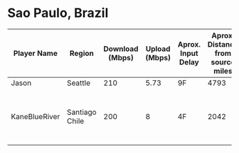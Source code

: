 # Sao Paulo, Brazil

| Player Name | Region | Download (Mbps) | Upload (Mbps) | Aprox. Input Delay | Aprox. Distance from source miles | Misc Notes |
|-|-|-|-|-|-|-|
| Jason | Seattle | 210 | 5.73 | 9F | 4793 |  |
| KaneBlueRiver | Santiago Chile | 200 | 8 | 4F | 2042 | No difference with the 50 giga network pc |
